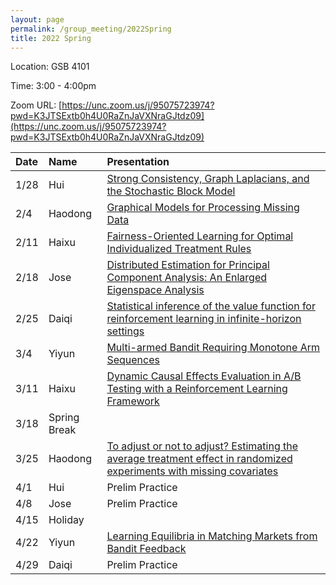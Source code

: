 ```yaml
---
layout: page
permalink: /group_meeting/2022Spring
title: 2022 Spring
---
```


Location: GSB 4101 

Time: 3:00 - 4:00pm

Zoom URL: [https://unc.zoom.us/j/95075723974?pwd=K3JTSExtb0h4U0RaZnJaVXNraGJtdz09](https://unc.zoom.us/j/95075723974?pwd=K3JTSExtb0h4U0RaZnJaVXNraGJtdz09) 

| Date    | Name       | Presentation |
| :----   | :----------------------|:------------ |
|  1/28 | Hui | [Strong Consistency, Graph Laplacians, and the Stochastic Block Model](https://www.jmlr.org/papers/volume22/20-391/20-391.pdf)  |
|  2/4 | Haodong | [Graphical Models for Processing Missing Data](https://www.tandfonline.com/doi/full/10.1080/01621459.2021.1874961)  |
|  2/11 | Haixu | [Fairness-Oriented Learning for Optimal Individualized Treatment Rules](https://www.tandfonline.com/doi/full/10.1080/01621459.2021.2008402)  |
|  2/18 | Jose | [Distributed Estimation for Principal Component Analysis: An Enlarged Eigenspace Analysis](https://www.tandfonline.com/doi/full/10.1080/01621459.2021.1886937)  |
|  2/25 | Daiqi | [Statistical inference of the value function for reinforcement learning in infinite-horizon settings](https://rss.onlinelibrary.wiley.com/doi/10.1111/rssb.12465)  |
|  3/4 | Yiyun |  [Multi-armed Bandit Requiring Monotone Arm Sequences](https://arxiv.org/pdf/2106.03790.pdf) |
|  3/11 | Haixu |  [Dynamic Causal Effects Evaluation in A/B Testing with a Reinforcement Learning Framework](https://www.tandfonline.com/doi/full/10.1080/01621459.2022.2027776) |
|  3/18 | Spring Break |   |
|  3/25 | Haodong | [To adjust or not to adjust? Estimating the average treatment effect in randomized experiments with missing covariates](https://arxiv.org/pdf/2108.00152.pdf)  |
|  4/1 | Hui |  Prelim Practice |
|  4/8 | Jose |  Prelim Practice |
|  4/15 | Holiday |   |
|  4/22 | Yiyun  | [Learning Equilibria in Matching Markets from Bandit Feedback](https://arxiv.org/pdf/2108.08843.pdf)  |
|  4/29 | Daiqi | Prelim Practice  |

